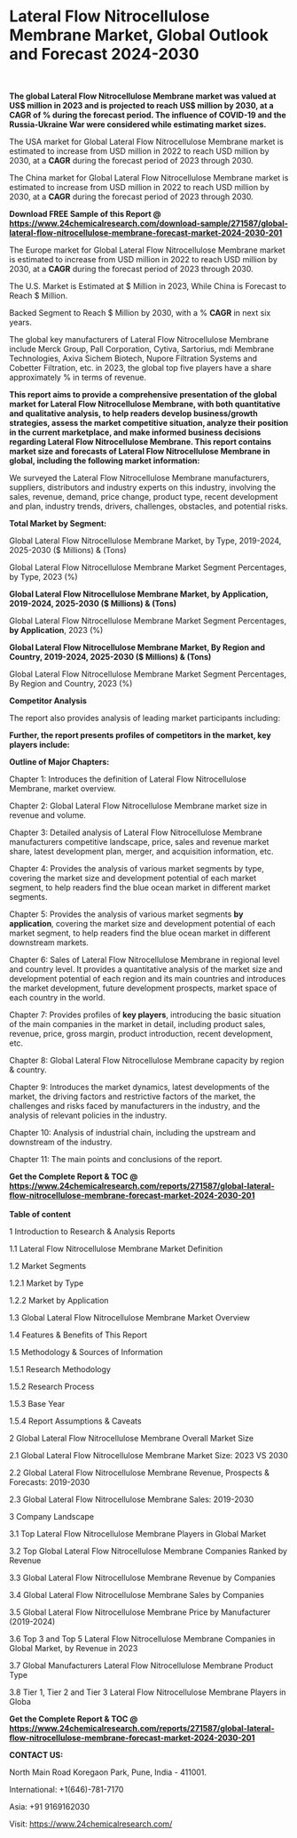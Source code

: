 <h1>Lateral Flow Nitrocellulose Membrane Market, Global Outlook and Forecast 2024-2030</h1><br/><p><strong>The global Lateral Flow Nitrocellulose Membrane market was valued at US$ million in 2023 and is projected to reach US$ million by 2030, at a <strong>CAGR</strong> of % during the forecast period. The influence of COVID-19 and the Russia-Ukraine War were considered while estimating market sizes.</strong></p><p>The USA market for Global Lateral Flow Nitrocellulose Membrane market is estimated to increase from USD million in 2022 to reach USD million by 2030, at a <strong>CAGR</strong> during the forecast period of 2023 through 2030.</p><p>The China market for Global Lateral Flow Nitrocellulose Membrane market is estimated to increase from USD million in 2022 to reach USD million by 2030, at a <strong>CAGR</strong> during the forecast period of 2023 through 2030.</p><div><b>Download FREE Sample of this Report @ <a href="https://www.24chemicalresearch.com/download-sample/271587/global-lateral-flow-nitrocellulose-membrane-forecast-market-2024-2030-201">https://www.24chemicalresearch.com/download-sample/271587/global-lateral-flow-nitrocellulose-membrane-forecast-market-2024-2030-201</a></b></div><p>The Europe market for Global Lateral Flow Nitrocellulose Membrane market is estimated to increase from USD million in 2022 to reach USD million by 2030, at a <strong>CAGR</strong> during the forecast period of 2023 through 2030.</p><p>The U.S. Market is Estimated at $ Million in 2023, While China is Forecast to Reach $ Million.</p><p>Backed Segment to Reach $ Million by 2030, with a % <strong>CAGR</strong> in next six years.</p><p>The global key manufacturers of Lateral Flow Nitrocellulose Membrane include Merck Group, Pall Corporation, Cytiva, Sartorius, mdi Membrane Technologies, Axiva Sichem Biotech, Nupore Filtration Systems and Cobetter Filtration, etc. in 2023, the global top five players have a share approximately % in terms of revenue.</p><p><strong>This report aims to provide a comprehensive presentation of the global market for Lateral Flow Nitrocellulose Membrane, with both quantitative and qualitative analysis, to help readers develop business/growth strategies, assess the market competitive situation, analyze their position in the current marketplace, and make informed business decisions regarding Lateral Flow Nitrocellulose Membrane. This report contains market size and forecasts of Lateral Flow Nitrocellulose Membrane in global, including the following market information:</strong></p><p>We surveyed the Lateral Flow Nitrocellulose Membrane manufacturers, suppliers, distributors and industry experts on this industry, involving the sales, revenue, demand, price change, product type, recent development and plan, industry trends, drivers, challenges, obstacles, and potential risks.</p><p><strong>Total Market by Segment:</strong></p><p>Global Lateral Flow Nitrocellulose Membrane Market, by Type, 2019-2024, 2025-2030 ($ Millions) & (Tons)</p><p>Global Lateral Flow Nitrocellulose Membrane Market Segment Percentages, by Type, 2023 (%)</p><p><strong>Global Lateral Flow Nitrocellulose Membrane Market, <strong>by Application</strong>, 2019-2024, 2025-2030 ($ Millions) & (Tons)</strong></p><p>Global Lateral Flow Nitrocellulose Membrane Market Segment Percentages, <strong>by Application</strong>, 2023 (%)</p><p><strong>Global Lateral Flow Nitrocellulose Membrane Market, By Region and Country, 2019-2024, 2025-2030 ($ Millions) & (Tons)</strong></p><p>Global Lateral Flow Nitrocellulose Membrane Market Segment Percentages, By Region and Country, 2023 (%)</p><p><strong>Competitor Analysis</strong></p><p>The report also provides analysis of leading market participants including:</p><p><strong>Further, the report presents profiles of competitors in the market, <strong>key players</strong> include:</strong></p><p><strong>Outline of Major Chapters:</strong></p><p>Chapter 1: Introduces the definition of Lateral Flow Nitrocellulose Membrane, market overview.</p><p>Chapter 2: Global Lateral Flow Nitrocellulose Membrane market size in revenue and volume.</p><p>Chapter 3: Detailed analysis of Lateral Flow Nitrocellulose Membrane manufacturers competitive landscape, price, sales and revenue market share, latest development plan, merger, and acquisition information, etc.</p><p>Chapter 4: Provides the analysis of various market segments by type, covering the market size and development potential of each market segment, to help readers find the blue ocean market in different market segments.</p><p>Chapter 5: Provides the analysis of various market segments <strong>by application</strong>, covering the market size and development potential of each market segment, to help readers find the blue ocean market in different downstream markets.</p><p>Chapter 6: Sales of Lateral Flow Nitrocellulose Membrane in regional level and country level. It provides a quantitative analysis of the market size and development potential of each region and its main countries and introduces the market development, future development prospects, market space of each country in the world.</p><p>Chapter 7: Provides profiles of <strong>key players</strong>, introducing the basic situation of the main companies in the market in detail, including product sales, revenue, price, gross margin, product introduction, recent development, etc.</p><p>Chapter 8: Global Lateral Flow Nitrocellulose Membrane capacity by region & country.</p><p>Chapter 9: Introduces the market dynamics, latest developments of the market, the driving factors and restrictive factors of the market, the challenges and risks faced by manufacturers in the industry, and the analysis of relevant policies in the industry.</p><p>Chapter 10: Analysis of industrial chain, including the upstream and downstream of the industry.</p><p>Chapter 11: The main points and conclusions of the report.</p><div><b>Get the Complete Report & TOC @ <a href="https://www.24chemicalresearch.com/reports/271587/global-lateral-flow-nitrocellulose-membrane-forecast-market-2024-2030-201">https://www.24chemicalresearch.com/reports/271587/global-lateral-flow-nitrocellulose-membrane-forecast-market-2024-2030-201</a></b></div><br><b>Table of content</b><p>1 Introduction to Research & Analysis Reports<br />
 
  1.1 Lateral Flow Nitrocellulose Membrane Market Definition<br />
 
  1.2 Market Segments<br />
 
  1.2.1 Market by Type<br />
 
  1.2.2 Market by Application<br />
 
  1.3 Global Lateral Flow Nitrocellulose Membrane Market Overview<br />
 
  1.4 Features & Benefits of This Report<br />
 
  1.5 Methodology & Sources of Information<br />
 
  1.5.1 Research Methodology<br />
 
  1.5.2 Research Process<br />
 
  1.5.3 Base Year<br />
 
  1.5.4 Report Assumptions & Caveats<br />
 
 2 Global Lateral Flow Nitrocellulose Membrane Overall Market Size<br />
 
  2.1 Global Lateral Flow Nitrocellulose Membrane Market Size: 2023 VS 2030<br />
 
  2.2 Global Lateral Flow Nitrocellulose Membrane Revenue, Prospects & Forecasts: 2019-2030<br />
 
  2.3 Global Lateral Flow Nitrocellulose Membrane Sales: 2019-2030<br />
 
 3 Company Landscape<br />
 
  3.1 Top Lateral Flow Nitrocellulose Membrane Players in Global Market<br />
 
  3.2 Top Global Lateral Flow Nitrocellulose Membrane Companies Ranked by Revenue<br />
 
  3.3 Global Lateral Flow Nitrocellulose Membrane Revenue by Companies<br />
 
  3.4 Global Lateral Flow Nitrocellulose Membrane Sales by Companies<br />
 
  3.5 Global Lateral Flow Nitrocellulose Membrane Price by Manufacturer (2019-2024)<br />
 
  3.6 Top 3 and Top 5 Lateral Flow Nitrocellulose Membrane Companies in Global Market, by Revenue in 2023<br />
 
  3.7 Global Manufacturers Lateral Flow Nitrocellulose Membrane Product Type<br />
 
  3.8 Tier 1, Tier 2 and Tier 3 Lateral Flow Nitrocellulose Membrane Players in Globa<br><div><b>Get the Complete Report & TOC @ <a href="https://www.24chemicalresearch.com/reports/271587/global-lateral-flow-nitrocellulose-membrane-forecast-market-2024-2030-201">https://www.24chemicalresearch.com/reports/271587/global-lateral-flow-nitrocellulose-membrane-forecast-market-2024-2030-201</a></b></div></p>
 
 <b>CONTACT US:</b><br>
 
 North Main Road Koregaon Park, Pune, India - 411001.<br/>
 
 International: +1(646)-781-7170<br/>
 
 Asia: +91 9169162030<br/>
 
 Visit: <a href="https://www.24chemicalresearch.com/">https://www.24chemicalresearch.com/</a>
 
 <br>